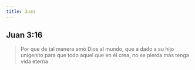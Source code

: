 ```yaml
---
title: Juan 
---
```


## Juan 3:16

> Por que de tal manera amó Dios al mundo, que a dado a su hijo unigenito para que todo aquel que en él crea, no se pierda más tenga vida eterna
